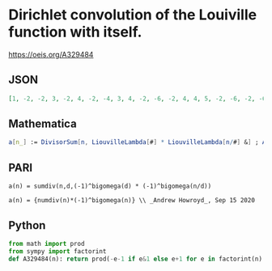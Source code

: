 # Dirichlet convolution of the Louiville function with itself\.
https://oeis.org/A329484
## JSON
```JSON
[1, -2, -2, 3, -2, 4, -2, -4, 3, 4, -2, -6, -2, 4, 4, 5, -2, -6, -2, -6, 4, 4, -2, 8, 3, 4, -4, -6, -2, -8, -2, -6, 4, 4, 4, 9, -2, 4, 4, 8, -2, -8, -2, -6, -6, 4, -2, -10, 3, -6, 4, -6, -2, 8, 4, 8, 4, 4, -2, 12, -2, 4, -6, 7, 4, -8, -2, -6, 4, -8, -2, -12, -2]
```
## Mathematica
```Mathematica
a[n_] := DivisorSum[n, LiouvilleLambda[#] * LiouvilleLambda[n/#] &] ; Array[a, 100] (* _Amiram Eldar_, Jan 18 2020 *)
```
## PARI
```PARI
a(n) = sumdiv(n,d,(-1)^bigomega(d) * (-1)^bigomega(n/d))
```
```PARI
a(n) = {numdiv(n)*(-1)^bigomega(n)} \\ _Andrew Howroyd_, Sep 15 2020
```
## Python
```Python
from math import prod
from sympy import factorint
def A329484(n): return prod(-e-1 if e&1 else e+1 for e in factorint(n).values()) # _Chai Wah Wu_, Dec 23 2022
```
